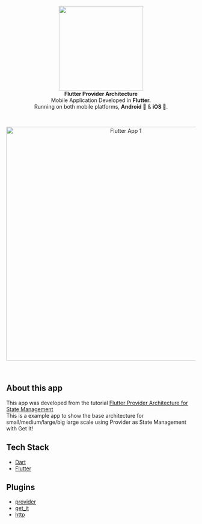 <!-- header section -->
<p align="center">
  <img src="https://i.imgur.com/5ml3X20.png" height="224" /><br/>
  <span><b>Flutter Provider Architecture</b></span><br/>
  <span>Mobile Application Developed in <b>Flutter.</b></span><br/>
  <span>Running on both mobile platforms, <b>Android 🤖</b> & <b>iOS 🍎</b>. </span><br/>
</p>
<!-- header section END -->

<br/>
<!-- show case/gif section -->
<p align="center">
    <img alt="Flutter App 1" height="620" src="https://media.giphy.com/media/ZFKTGLsDg69Gx6zhOd/giphy.gif" />
</p>
<!-- show case/gif section END -->

<br/>

<!-- about app and course section -->

## About this app

This app was developed from the tutorial [Flutter Provider Architecture for State Management](https://www.youtube.com/watch?v=kDEflMYTFlk&list=PLdTodMosi-BwEwlzjN6EyS1vwGXFo-UlK&index=2)<br/>
This is a example app to show the base architecture for small/medium/large/big large scale using Provider as State Management with Get It!

## Tech Stack

- [Dart](https://dart.dev/)
- [Flutter](https://flutter.dev/)

## Plugins

- [provider](https://pub.dev/packages/provider)
- [get_it](https://pub.dev/packages/get_it)
- [http](https://pub.dev/packages/http)

<br/>

<!-- about app and course section END -->
